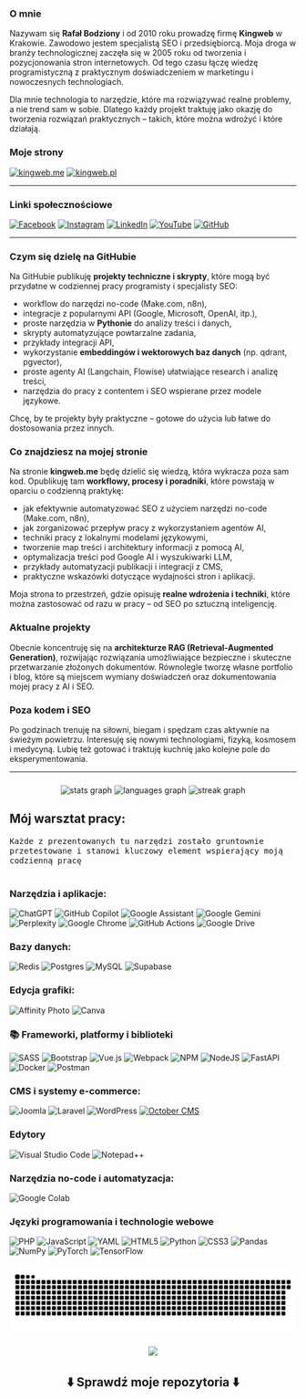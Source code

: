 ### O mnie

Nazywam się **Rafał Bodziony** i od 2010 roku prowadzę firmę **Kingweb** w Krakowie. Zawodowo jestem specjalistą SEO i przedsiębiorcą. Moja droga w branży technologicznej zaczęła się w 2005 roku od tworzenia i pozycjonowania stron internetowych. Od tego czasu łączę wiedzę programistyczną z praktycznym doświadczeniem w marketingu i nowoczesnych technologiach.

Dla mnie technologia to narzędzie, które ma rozwiązywać realne problemy, a nie trend sam w sobie. Dlatego każdy projekt traktuję jako okazję do tworzenia rozwiązań praktycznych – takich, które można wdrożyć i które działają.

### Moje strony

[![kingweb.me](https://img.shields.io/badge/kingweb.me-%23000.svg?style=for-the-badge&label=_&labelColor=%23aaa)](https://kingweb.me)
[![kingweb.pl](https://img.shields.io/badge/kingweb.pl-%23000.svg?style=for-the-badge&label=_&labelColor=%23aaa)](https://kingweb.pl)

---

### Linki społecznościowe
[![Facebook](https://img.shields.io/badge/Facebook-%231877F2.svg?style=for-the-badge&logo=Facebook&logoColor=white)](https://www.facebook.com/rafal.bodziony)
[![Instagram](https://img.shields.io/badge/Instagram-%23E4405F.svg?style=for-the-badge&logo=Instagram&logoColor=white)](https://www.instagram.com/bodzionyrafal)
[![LinkedIn](https://img.shields.io/badge/linkedin-%230077B5.svg?style=for-the-badge&logo=linkedin&logoColor=white)](https://www.linkedin.com/in/rafal-bodziony)
[![YouTube](https://img.shields.io/badge/YouTube-%23FF0000.svg?style=for-the-badge&logo=YouTube&logoColor=white)](https://www.youtube.com/@rafalbodziony)
[![GitHub](https://img.shields.io/badge/GitHub-%23121011.svg?style=for-the-badge&logo=github&logoColor=white)](https://github.com/rafalbodziony)

--- 

### Czym się dzielę na GitHubie

Na GitHubie publikuję **projekty techniczne i skrypty**, które mogą być przydatne w codziennej pracy programisty i specjalisty SEO:

* workflow do narzędzi no-code (Make.com, n8n),
* integracje z popularnymi API (Google, Microsoft, OpenAI, itp.),
* proste narzędzia w **Pythonie** do analizy treści i danych,
* skrypty automatyzujące powtarzalne zadania,
* przykłady integracji API,
* wykorzystanie **embeddingów i wektorowych baz danych** (np. qdrant, pgvector),
* proste agenty AI (Langchain, Flowise) ułatwiające research i analizę treści,
* narzędzia do pracy z contentem i SEO wspierane przez modele językowe.

Chcę, by te projekty były praktyczne – gotowe do użycia lub łatwe do dostosowania przez innych.

### Co znajdziesz na mojej stronie

Na stronie **kingweb.me** będę dzielić się wiedzą, która wykracza poza sam kod. Opublikuję tam **workflowy, procesy i poradniki**, które powstają w oparciu o codzienną praktykę:

* jak efektywnie automatyzować SEO z użyciem narzędzi no-code (Make.com, n8n),
* jak zorganizować przepływ pracy z wykorzystaniem agentów AI,
* techniki pracy z lokalnymi modelami językowymi,
* tworzenie map treści i architektury informacji z pomocą AI,
* optymalizacja treści pod Google AI i wyszukiwarki LLM,
* przykłady automatyzacji publikacji i integracji z CMS,
* praktyczne wskazówki dotyczące wydajności stron i aplikacji.

Moja strona to przestrzeń, gdzie opisuję **realne wdrożenia i techniki**, które można zastosować od razu w pracy – od SEO po sztuczną inteligencję.

### Aktualne projekty

Obecnie koncentruję się na **architekturze RAG (Retrieval-Augmented Generation)**, rozwijając rozwiązania umożliwiające bezpieczne i skuteczne przetwarzanie złożonych dokumentów. Równolegle tworzę własne portfolio i blog, które są miejscem wymiany doświadczeń oraz dokumentowania mojej pracy z AI i SEO.

### Poza kodem i SEO

Po godzinach trenuję na siłowni, biegam i spędzam czas aktywnie na świeżym powietrzu. Interesuję się nowymi technologiami, fizyką, kosmosem i medycyną. Lubię też gotować i traktuję kuchnię jako kolejne pole do eksperymentowania.

---

<!-- https%3A%2F%2Fkingweb.pl%2Fthemes%2Fsimple%2Fassets%2Fimages%2Ffavicons%2Fandroid-icon-192x192.png -->
<!-- ![October CMS](https://img.shields.io/badge/October_CMS-%23e65200.svg?style=flat-the-badge&labelColor=%23000&color=%23e65200) -->

<!-- ![Static Badge](https://img.shields.io/badge/october_cms-000?style=flat-square&logo=https%3A%2F%2Favatars.githubusercontent.com%2Fu%2F5554805%3Fs%3D200%26v%3D4&logoColor=%230f0&logoSize=10&label=Oct&labelColor=%23aaa) -->


###

<div align="center">
  <img src="https://github-readme-stats.vercel.app/api?username=rafalbodziony&hide_title=false&hide_rank=false&show_icons=true&include_all_commits=true&count_private=true&disable_animations=false&theme=tokyonight&locale=en&hide_border=true&order=1" height="150" alt="stats graph"  />
  <img src="https://github-readme-stats.vercel.app/api/top-langs?username=rafalbodziony&locale=en&hide_title=false&layout=compact&card_width=320&langs_count=5&theme=tokyonight&hide_border=true&order=2" height="150" alt="languages graph"  />
  <img src="https://streak-stats.demolab.com?user=rafalbodziony&locale=en&mode=daily&theme=tokyonight&hide_border=true&border_radius=5&order=3" height="150" alt="streak graph"  />
</div>

###

<h2 align="left">Mój warsztat pracy:
</h2>
<p align="left">
  <samp>Każde z prezentowanych tu narzędzi zostało gruntownie przetestowane i stanowi kluczowy element wspierający moją codzienną pracę
  </samp>
  <br> <br>
</p>
<div align="left">

###

### Narzędzia i aplikacje:
![ChatGPT](https://img.shields.io/badge/chatGPT-74aa9c?style=for-the-badge&logo=openai&logoColor=white)
![GitHub Copilot](https://img.shields.io/badge/github_copilot-8957E5?style=for-the-badge&logo=github-copilot&logoColor=white)
![Google Assistant](https://img.shields.io/badge/google%20assistant-4285F4?style=for-the-badge&logo=google%20assistant&logoColor=white)
![Google Gemini](https://img.shields.io/badge/google%20gemini-8E75B2?style=for-the-badge&logo=google%20gemini&logoColor=white)
![Perplexity](https://img.shields.io/badge/perplexity-000000?style=for-the-badge&logo=perplexity&logoColor=088F8F)
![Google Chrome](https://img.shields.io/badge/Google%20Chrome-4285F4?style=for-the-badge&logo=GoogleChrome&logoColor=white)
![GitHub Actions](https://img.shields.io/badge/github%20actions-%232671E5.svg?style=for-the-badge&logo=githubactions&logoColor=white)
![Google Drive](https://img.shields.io/badge/Google%20Drive-4285F4?style=for-the-badge&logo=googledrive&logoColor=white)

### Bazy danych: 
![Redis](https://img.shields.io/badge/redis-%23DD0031.svg?style=for-the-badge&logo=redis&logoColor=white)
![Postgres](https://img.shields.io/badge/postgres-%23316192.svg?style=for-the-badge&logo=postgresql&logoColor=white)
![MySQL](https://img.shields.io/badge/mysql-4479A1.svg?style=for-the-badge&logo=mysql&logoColor=white)
![Supabase](https://img.shields.io/badge/Supabase-3ECF8E?style=for-the-badge&logo=supabase&logoColor=white)

### Edycja grafiki:
![Affinity Photo](https://img.shields.io/badge/affinityphoto-%237E4DD2.svg?style=for-the-badge&logo=affinity-photo&logoColor=white)
![Canva](https://img.shields.io/badge/Canva-%2300C4CC.svg?style=for-the-badge&logo=Canva&logoColor=white)

### 📚 Frameworki, platformy i biblioteki
![SASS](https://img.shields.io/badge/SASS-hotpink.svg?style=for-the-badge&logo=SASS&logoColor=white)
![Bootstrap](https://img.shields.io/badge/bootstrap-%238511FA.svg?style=for-the-badge&logo=bootstrap&logoColor=white)
![Vue.js](https://img.shields.io/badge/vuejs-%2335495e.svg?style=for-the-badge&logo=vuedotjs&logoColor=%234FC08D)
![Webpack](https://img.shields.io/badge/webpack-%238DD6F9.svg?style=for-the-badge&logo=webpack&logoColor=black)
![NPM](https://img.shields.io/badge/NPM-%23CB3837.svg?style=for-the-badge&logo=npm&logoColor=white)
![NodeJS](https://img.shields.io/badge/node.js-6DA55F?style=for-the-badge&logo=node.js&logoColor=white)
![FastAPI](https://img.shields.io/badge/FastAPI-005571?style=for-the-badge&logo=fastapi)
![Docker](https://img.shields.io/badge/docker-%230db7ed.svg?style=for-the-badge&logo=docker&logoColor=white)
![Postman](https://img.shields.io/badge/Postman-FF6C37?style=for-the-badge&logo=postman&logoColor=white)
### CMS i systemy e-commerce:
![Joomla](https://img.shields.io/badge/joomla-%235091CD.svg?style=for-the-badge&logo=joomla&logoColor=white)
![Laravel](https://img.shields.io/badge/laravel-%23FF2D20.svg?style=for-the-badge&logo=laravel&logoColor=white)
![WordPress](https://img.shields.io/badge/WordPress-%23117AC9.svg?style=for-the-badge&logo=WordPress&logoColor=white)
[![October CMS](https://img.shields.io/badge/october_cms-%23E65200.svg?style=for-the-badge&label=_&labelColor=%23000000)](https://octobercms.com/)
### Edytory
![Visual Studio Code](https://img.shields.io/badge/Visual%20Studio%20Code-0078d7.svg?style=for-the-badge&logo=visual-studio-code&logoColor=white)
![Notepad++](https://img.shields.io/badge/Notepad++-90E59A.svg?style=for-the-badge&logo=notepad%2b%2b&logoColor=black)

### Narzędzia no-code i automatyzacja:
![Google Colab](https://img.shields.io/badge/Google%20Colab-%23F9A825.svg?style=for-the-badge&logo=googlecolab&logoColor=white)

### Języki programowania i technologie webowe
![PHP](https://img.shields.io/badge/php-%23777BB4.svg?style=for-the-badge&logo=php&logoColor=white)
![JavaScript](https://img.shields.io/badge/javascript-%23323330.svg?style=for-the-badge&logo=javascript&logoColor=%23F7DF1E)
![YAML](https://img.shields.io/badge/yaml-%23ffffff.svg?style=for-the-badge&logo=yaml&logoColor=151515)
![HTML5](https://img.shields.io/badge/html5-%23E34F26.svg?style=for-the-badge&logo=html5&logoColor=white)
![Python](https://img.shields.io/badge/python-%233776AB.svg?style=for-the-badge&logo=python&logoColor=white)
![CSS3](https://img.shields.io/badge/css3-%231572B6.svg?style=for-the-badge&logo=css3&logoColor=white)
![Pandas](https://img.shields.io/badge/pandas-%23150458.svg?style=for-the-badge&logo=pandas&logoColor=white)
![NumPy](https://img.shields.io/badge/numpy-%23013243.svg?style=for-the-badge&logo=numpy&logoColor=white)
![PyTorch](https://img.shields.io/badge/PyTorch-%23EE4C2C.svg?style=for-the-badge&logo=PyTorch&logoColor=white)
![TensorFlow](https://img.shields.io/badge/TensorFlow-%23FF6F00.svg?style=for-the-badge&logo=TensorFlow&logoColor=white)
###
</div>

###

<div align="center">
<img src="https://raw.githubusercontent.com/rafalbodziony/rafalbodziony/main/assets/snake.svg" alt="Snake animation" ali />
</div>

###

<div align="center">
  <img src="https://visitor-badge.laobi.icu/badge?page_id=rafalbodziony.rafalbodziony&"  />

## ⬇️ Sprawdź moje repozytoria ⬇️
</div>

###

